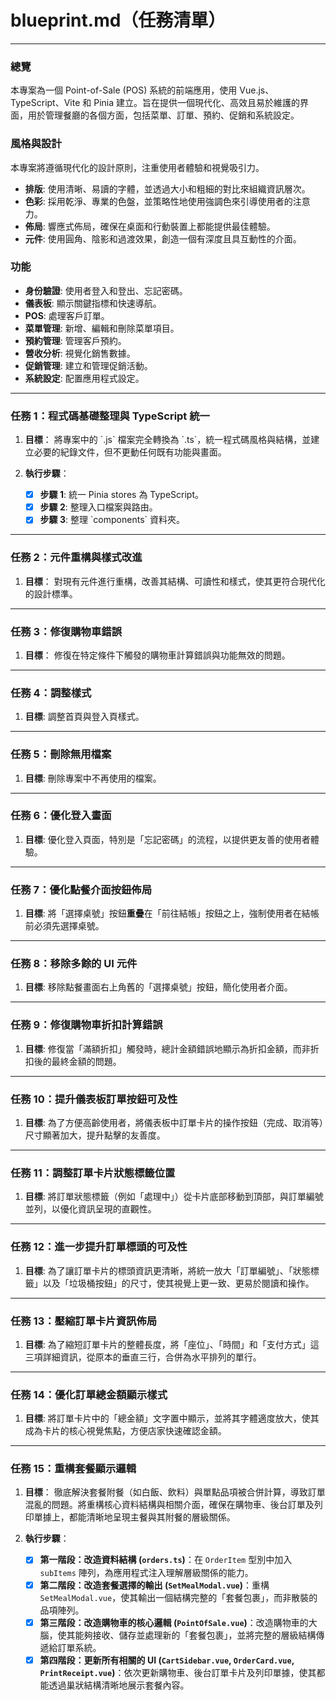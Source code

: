 
# blueprint.md（任務清單）

---

### 總覽

本專案為一個 Point-of-Sale (POS) 系統的前端應用，使用 Vue.js、TypeScript、Vite 和 Pinia 建立。旨在提供一個現代化、高效且易於維護的界面，用於管理餐廳的各個方面，包括菜單、訂單、預約、促銷和系統設定。

### 風格與設計

本專案將遵循現代化的設計原則，注重使用者體驗和視覺吸引力。

*   **排版**: 使用清晰、易讀的字體，並透過大小和粗細的對比來組織資訊層次。
*   **色彩**: 採用乾淨、專業的色盤，並策略性地使用強調色來引導使用者的注意力。
*   **佈局**: 響應式佈局，確保在桌面和行動裝置上都能提供最佳體驗。
*   **元件**: 使用圓角、陰影和過渡效果，創造一個有深度且具互動性的介面。

### 功能

*   **身份驗證**: 使用者登入和登出、忘記密碼。
*   **儀表板**: 顯示關鍵指標和快速導航。
*   **POS**: 處理客戶訂單。
*   **菜單管理**: 新增、編輯和刪除菜單項目。
*   **預約管理**: 管理客戶預約。
*   **營收分析**: 視覺化銷售數據。
*   **促銷管理**: 建立和管理促銷活動。
*   **系統設定**: 配置應用程式設定。

---

### 任務 1：程式碼基礎整理與 TypeScript 統一

1.  **目標**：
    將專案中的 \`.js\` 檔案完全轉換為 \`.ts\`，統一程式碼風格與結構，並建立必要的紀錄文件，但不更動任何既有功能與畫面。

2.  **執行步驟**：
    *   [x] **步驟 1**: 統一 Pinia stores 為 TypeScript。
    *   [x] **步驟 2**: 整理入口檔案與路由。
    *   [x] **步驟 3**: 整理 \`components\` 資料夾。

---

### 任務 2：元件重構與樣式改進

1.  **目標**：
    對現有元件進行重構，改善其結構、可讀性和樣式，使其更符合現代化的設計標準。

---

### 任務 3：修復購物車錯誤

1.  **目標**：
    修復在特定條件下觸發的購物車計算錯誤與功能無效的問題。

---

### 任務 4：調整樣式

1. **目標**:
    調整首頁與登入頁樣式。

---

### 任務 5：刪除無用檔案

1. **目標**:
    刪除專案中不再使用的檔案。

---

### 任務 6：優化登入畫面

1. **目標**:
    優化登入頁面，特別是「忘記密碼」的流程，以提供更友善的使用者體驗。

---

### 任務 7：優化點餐介面按鈕佈局

1. **目標**:
    將「選擇桌號」按鈕**重疊**在「前往結帳」按鈕之上，強制使用者在結帳前必須先選擇桌號。

---

### 任務 8：移除多餘的 UI 元件

1. **目標**:
    移除點餐畫面右上角舊的「選擇桌號」按鈕，簡化使用者介面。

---

### 任務 9：修復購物車折扣計算錯誤

1. **目標**:
    修復當「滿額折扣」觸發時，總計金額錯誤地顯示為折扣金額，而非折扣後的最終金額的問題。

---

### 任務 10：提升儀表板訂單按鈕可及性

1. **目標**:
    為了方便高齡使用者，將儀表板中訂單卡片的操作按鈕（完成、取消等）尺寸顯著加大，提升點擊的友善度。

---

### 任務 11：調整訂單卡片狀態標籤位置

1. **目標**:
    將訂單狀態標籤（例如「處理中」）從卡片底部移動到頂部，與訂單編號並列，以優化資訊呈現的直觀性。

---

### 任務 12：進一步提升訂單標頭的可及性

1. **目標**:
    為了讓訂單卡片的標頭資訊更清晰，將統一放大「訂單編號」、「狀態標籤」以及「垃圾桶按鈕」的尺寸，使其視覺上更一致、更易於閱讀和操作。

---

### 任務 13：壓縮訂單卡片資訊佈局

1. **目標**:
    為了縮短訂單卡片的整體長度，將「座位」、「時間」和「支付方式」這三項詳細資訊，從原本的垂直三行，合併為水平排列的單行。

---

### 任務 14：優化訂單總金額顯示樣式

1. **目標**:
    將訂單卡片中的「總金額」文字置中顯示，並將其字體適度放大，使其成為卡片的核心視覺焦點，方便店家快速確認金額。

---

### 任務 15：重構套餐顯示邏輯

1.  **目標**：
    徹底解決套餐附餐（如白飯、飲料）與單點品項被合併計算，導致訂單混亂的問題。將重構核心資料結構與相關介面，確保在購物車、後台訂單及列印單據上，都能清晰地呈現主餐與其附餐的層級關係。

2.  **執行步驟**：
    *   [x] **第一階段：改造資料結構 (`orders.ts`)**：在 `OrderItem` 型別中加入 `subItems` 陣列，為應用程式注入理解層級關係的能力。
    *   [x] **第二階段：改造套餐選擇的輸出 (`SetMealModal.vue`)**：重構 `SetMealModal.vue`，使其輸出一個結構完整的「套餐包裹」，而非散裝的品項陣列。
    *   [x] **第三階段：改造購物車的核心邏輯 (`PointOfSale.vue`)**：改造購物車的大腦，使其能夠接收、儲存並處理新的「套餐包裹」，並將完整的層級結構傳遞給訂單系統。
    *   [x] **第四階段：更新所有相關的 UI (`CartSidebar.vue`, `OrderCard.vue`, `PrintReceipt.vue`)**：依次更新購物車、後台訂單卡片及列印單據，使其都能透過巢狀結構清晰地展示套餐內容。
